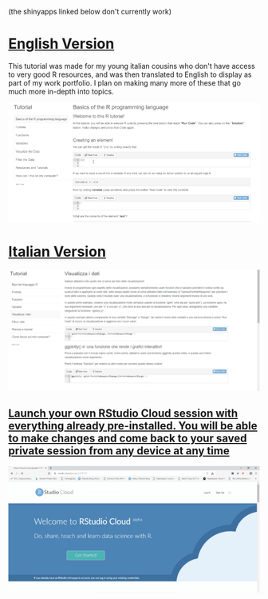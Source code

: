 (the shinyapps linked below don't currently work)

# [English Version](https://resclapon.com/r-tutorial/)

This tutorial was made for my young italian cousins who don't have access to very good R resources, and was then translated to English to display as part of my work portfolio. I plan on making many more of these that go much more in-depth into topics.

![](R-Tutorial_ENG.gif)

# [Italian Version](https://predictcrypto.shinyapps.io/Tutorial/)

![](IT_R-Tutorial.gif)

## [Launch your own RStudio Cloud session with everything already pre-installed. You will be able to make changes and come back to your saved private session from any device at any time](https://rstudio.cloud/project/179170)


![](R-Studio.gif)
